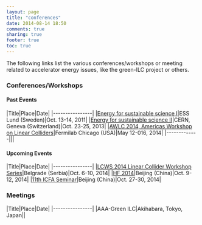 ```yaml
---
layout: page
title: "conferences"
date: 2014-08-14 18:50
comments: true
sharing: true
footer: true
toc: true
---
```

The following links list the various conferences/workshops or meeting related to accelerator energy issues, like the green-ILC project or others.  

### Conferences/Workshops

#### Past Events

|Title|Place|Date|
|----------------|
|[Energy for sustainable science I](http://europeanspallationsource.se/energyworkshop)|ESS Lund (Sweden)|Oct. 13-14, 2011|
|[Energy for sustainable science II](https://indico.cern.ch/event/245432/)|CERN, Geneva (Switzerland)|Oct. 23-25, 2013|
|[AWLC 2014, Americas Workshop on Linear Colliders](https://indico.hep.anl.gov/indico/conferenceDisplay.py?confId=319)|Fermilab Chicago (USA)|May 12-016, 2014|
|-------------|||

#### Upcoming Events

|Title|Place|Date|
|----------------|
|[LCWS 2014 Linear Collider Workshop Series](http://lcws14.vinca.rs/welcome/)|Belgrade (Serbia)|Oct. 6-10, 2014|
|[HF 2014](http://hf2014.ihep.ac.cn/)|Beijing (China)|Oct. 9-12, 2014|
|[11th ICFA Seminar](http://indico.ihep.ac.cn/conferenceDisplay.py?confId=3867)|Beijing (China)|Oct. 27-30, 2014|

### Meetings

|Title|Place|Date|
|----------------|
|AAA-Green ILC|Akihabara,  Tokyo, Japan||

